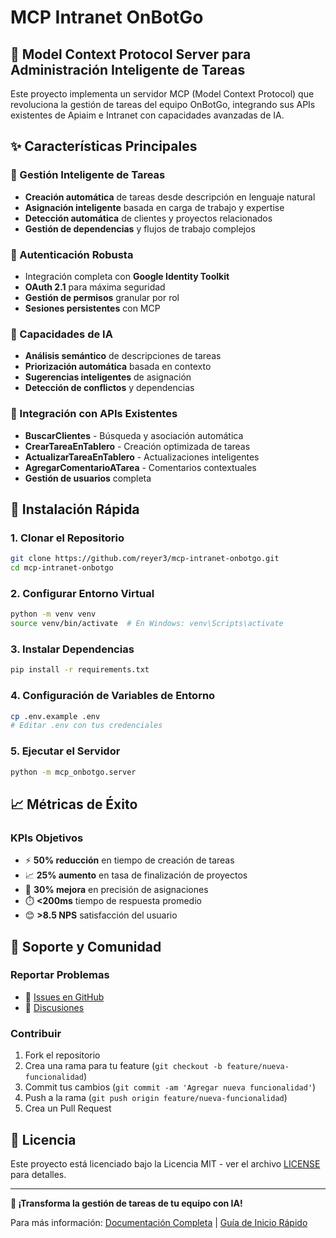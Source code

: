 # MCP Intranet OnBotGo

## 🚀 Model Context Protocol Server para Administración Inteligente de Tareas

Este proyecto implementa un servidor MCP (Model Context Protocol) que revoluciona la gestión de tareas del equipo OnBotGo, integrando sus APIs existentes de Apiaim e Intranet con capacidades avanzadas de IA.

## ✨ Características Principales

### 🎯 Gestión Inteligente de Tareas
- **Creación automática** de tareas desde descripción en lenguaje natural
- **Asignación inteligente** basada en carga de trabajo y expertise
- **Detección automática** de clientes y proyectos relacionados
- **Gestión de dependencias** y flujos de trabajo complejos

### 🔐 Autenticación Robusta
- Integración completa con **Google Identity Toolkit**
- **OAuth 2.1** para máxima seguridad
- **Gestión de permisos** granular por rol
- **Sesiones persistentes** con MCP

### 🤖 Capacidades de IA
- **Análisis semántico** de descripciones de tareas
- **Priorización automática** basada en contexto
- **Sugerencias inteligentes** de asignación
- **Detección de conflictos** y dependencias

### 🔄 Integración con APIs Existentes
- **BuscarClientes** - Búsqueda y asociación automática
- **CrearTareaEnTablero** - Creación optimizada de tareas
- **ActualizarTareaEnTablero** - Actualizaciones inteligentes
- **AgregarComentarioATarea** - Comentarios contextuales
- **Gestión de usuarios** completa

## 🚀 Instalación Rápida

### 1. Clonar el Repositorio
```bash
git clone https://github.com/reyer3/mcp-intranet-onbotgo.git
cd mcp-intranet-onbotgo
```

### 2. Configurar Entorno Virtual
```bash
python -m venv venv
source venv/bin/activate  # En Windows: venv\Scripts\activate
```

### 3. Instalar Dependencias
```bash
pip install -r requirements.txt
```

### 4. Configuración de Variables de Entorno
```bash
cp .env.example .env
# Editar .env con tus credenciales
```

### 5. Ejecutar el Servidor
```bash
python -m mcp_onbotgo.server
```

## 📈 Métricas de Éxito

### KPIs Objetivos
- ⚡ **50% reducción** en tiempo de creación de tareas
- 📈 **25% aumento** en tasa de finalización de proyectos
- 🎯 **30% mejora** en precisión de asignaciones
- ⏱️ **<200ms** tiempo de respuesta promedio
- 😊 **>8.5 NPS** satisfacción del usuario

## 🤝 Soporte y Comunidad

### Reportar Problemas
- 🐛 [Issues en GitHub](https://github.com/reyer3/mcp-intranet-onbotgo/issues)
- 💬 [Discusiones](https://github.com/reyer3/mcp-intranet-onbotgo/discussions)

### Contribuir
1. Fork el repositorio
2. Crea una rama para tu feature (`git checkout -b feature/nueva-funcionalidad`)
3. Commit tus cambios (`git commit -am 'Agregar nueva funcionalidad'`)
4. Push a la rama (`git push origin feature/nueva-funcionalidad`)
5. Crea un Pull Request

## 📄 Licencia

Este proyecto está licenciado bajo la Licencia MIT - ver el archivo [LICENSE](LICENSE) para detalles.

---

**🚀 ¡Transforma la gestión de tareas de tu equipo con IA!**

Para más información: [Documentación Completa](./docs/) | [Guía de Inicio Rápido](./docs/quickstart.md)
